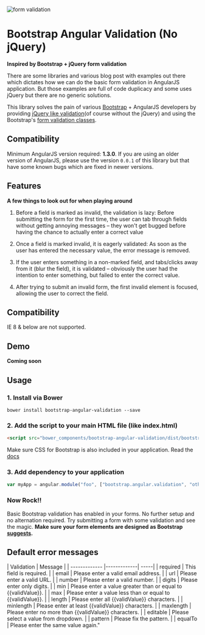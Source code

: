 ![form validation](https://cloud.githubusercontent.com/assets/1804514/15356658/aee052a2-1d17-11e6-9368-48a2f2b560bb.jpg)

# Bootstrap Angular Validation (No jQuery)

**Inspired by Bootstrap + jQuery form validation**

There are some libraries and various blog post with examples out there which dictates how we can do the basic form
validation in AngularJS application. But those examples are full of code duplicacy and some uses jQuery but there are
no generic solutions.

This library solves the pain of various [Bootstrap](getbootstrap.com) + AngularJS developers by providing
[jQuery like validation](https://jqueryvalidation.org/documentation/)(of course without the jQuery) and using the
Bootstrap's [form validation classes](http://getbootstrap.com/css/#forms-control-validation).

## Compatibility

Minimum AngularJS version required: **1.3.0**. If you are using an older version of AngularJS, please use the version
`0.0.1` of this library but that have some known bugs which are fixed in newer versions.

## Features

**A few things to look out for when playing around**

1. Before a field is marked as invalid, the validation is lazy: Before submitting the form for the first time, the user
can tab through fields without getting annoying messages – they won't get bugged before having the chance to actually
enter a correct value

2. Once a field is marked invalid, it is eagerly validated: As soon as the user has entered the necessary value, the
error message is removed.

3. If the user enters something in a non-marked field, and tabs/clicks away from it (blur the field), it is
validated – obviously the user had the intention to enter something, but failed to enter the correct value.

4. After trying to submit an invalid form, the first invalid element is focused, allowing the user to correct the field.

## Compatibility

IE 8 & below are not supported.

## Demo

**Coming soon**

## Usage

### 1. Install via Bower

```shell
bower install bootstrap-angular-validation --save
```

### 2. Add the script to your main HTML file (like index.html)

```html
<script src="bower_components/bootstrap-angular-validation/dist/bootstrap-angular-validation.min.js"></script>
```

Make sure CSS for Bootstrap is also included in your application. Read the [docs](http://getbootstrap.com/getting-started/#download)

### 3. Add dependency to your application

```javascript
var myApp = angular.module("foo", ["bootstrap.angular.validation", "other-foo-depenency"]);
```

### Now Rock!!

Basic Bootstrap validation has enabled in your forms. No further setup and no alternation required. Try submitting a
form with some validation and see the magic. **Make sure your form elements are designed as
Bootstrap [suggests](http://getbootstrap.com/css/#forms).**

## Default error messages

|    Validation   |    Message    |
| ------------- |-------------| -----|
|    required    |    This field is required.    |
|    email    |    Please enter a valid email address.    |
|    url    |    Please enter a valid URL.    |
|    number    |    Please enter a valid number.    |
|    digits    |    Please enter only digits.    |
|    min    |    Please enter a value greater than or equal to {{validValue}}.    |
|    max    |    Please enter a value less than or equal to {{validValue}}.    |
|    length    |    Please enter all {{validValue}} characters.    |
|    minlength    |    Please enter at least {{validValue}} characters.    |
|    maxlength    |    Please enter no more than {{validValue}} characters.    |
|    editable    |    Please select a value from dropdown.    |
|    pattern    |    Please fix the pattern.    |
|    equalTo    |    Please enter the same value again."
